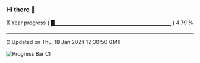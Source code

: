 ### Hi there 👋

⏳ Year progress { █▁▁▁▁▁▁▁▁▁▁▁▁▁▁▁▁▁▁▁▁▁▁▁▁▁▁▁▁▁ } 4.79 %

---

⏰ Updated on Thu, 18 Jan 2024 12:30:50 GMT

![Progress Bar CI](https://github.com/liununu/liununu/workflows/Progress%20Bar%20CI/badge.svg)
